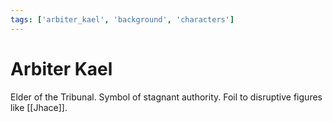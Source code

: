 ```yaml
---
tags: ['arbiter_kael', 'background', 'characters']
---
```


# Arbiter Kael
Elder of the Tribunal. Symbol of stagnant authority.
Foil to disruptive figures like [[Jhace]].
